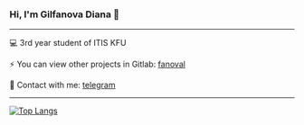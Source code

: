 ### Hi, I'm Gilfanova Diana 👋
---

💻 3rd year student of ITIS KFU

⚡ You can view other projects in Gitlab: [fanoval](https://gitlab.com/fanoval)

📧 Contact with me: [telegram](https://t.me/gilfanovaaaa)

***
[![Top Langs](https://github-readme-stats.vercel.app/api/top-langs/?username=dgilfanova&layout=compact)](https://github.com/dgilfanova/github-readme-stats)
